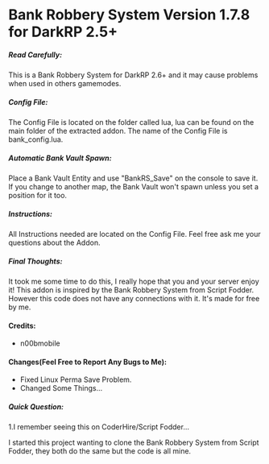Bank Robbery System Version 1.7.8 for DarkRP 2.5+
======

##### Read Carefully: #####

This is a Bank Robbery System for DarkRP 2.6+ and it may cause problems when used in others gamemodes.

##### Config File: #####

The Config File is located on the folder called lua, lua can be found on the main folder of the extracted addon. The name of the Config File is bank_config.lua.

##### Automatic Bank Vault Spawn: #####

Place a Bank Vault Entity and use "BankRS_Save" on the console to save it. If you change to another map, the Bank Vault won't spawn unless you set a position for it too.

##### Instructions: #####

All Instructions needed are located on the Config File.
Feel free ask me your questions about the Addon.

##### Final Thoughts: #####

It took me some time to do this, I really hope that you and your server enjoy it!
This addon is inspired by the Bank Robbery System from Script Fodder. However this code does not have any connections with it. It's made for free by me.

#### Credits: ####

* n00bmobile

#### Changes(Feel Free to Report Any Bugs to Me): ####

* Fixed Linux Perma Save Problem.
* Changed Some Things...

##### Quick Question: #####

1.I remember seeing this on CoderHire/Script Fodder...

I started this project wanting to clone the Bank Robbery System from Script Fodder, they both do the same but the code is all mine.
